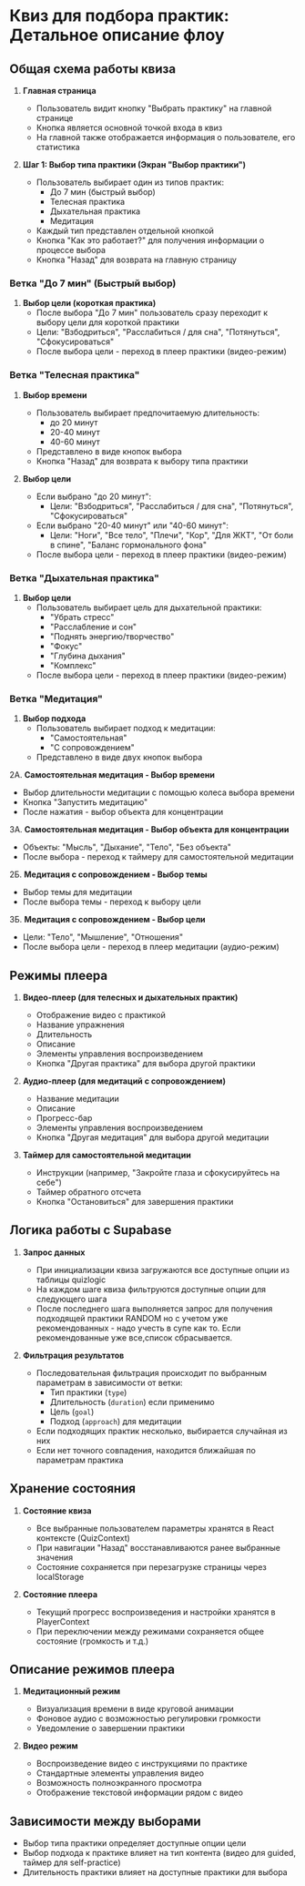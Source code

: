 # Квиз для подбора практик: Детальное описание флоу

## Общая схема работы квиза

1. **Главная страница**
   - Пользователь видит кнопку "Выбрать практику" на главной странице
   - Кнопка является основной точкой входа в квиз
   - На главной также отображается информация о пользователе, его статистика

2. **Шаг 1: Выбор типа практики (Экран "Выбор практики")**
   - Пользователь выбирает один из типов практик:
     - До 7 мин (быстрый выбор)
     - Телесная практика
     - Дыхательная практика
     - Медитация
   - Каждый тип представлен отдельной кнопкой
   - Кнопка "Как это работает?" для получения информации о процессе выбора
   - Кнопка "Назад" для возврата на главную страницу

### Ветка "До 7 мин" (Быстрый выбор)
1. **Выбор цели (короткая практика)**
   - После выбора "До 7 мин" пользователь сразу переходит к выбору цели для короткой практики
   - Цели: "Взбодриться", "Расслабиться / для сна", "Потянуться", "Сфокусироваться"
   - После выбора цели - переход в плеер практики (видео-режим)

### Ветка "Телесная практика"
1. **Выбор времени**
   - Пользователь выбирает предпочитаемую длительность:
     - до 20 минут
     - 20-40 минут
     - 40-60 минут
   - Представлено в виде кнопок выбора
   - Кнопка "Назад" для возврата к выбору типа практики

2. **Выбор цели**
   - Если выбрано "до 20 минут":
     - Цели: "Взбодриться", "Расслабиться / для сна", "Потянуться", "Сфокусироваться"
   - Если выбрано "20-40 минут" или "40-60 минут":
     - Цели: "Ноги", "Все тело", "Плечи", "Кор", "Для ЖКТ", "От боли в спине", "Баланс гормонального фона"
   - После выбора цели - переход в плеер практики (видео-режим)

### Ветка "Дыхательная практика"
1. **Выбор цели**
   - Пользователь выбирает цель для дыхательной практики:
     - "Убрать стресс"
     - "Расслабление и сон"
     - "Поднять энергию/творчество"
     - "Фокус"
     - "Глубина дыхания"
     - "Комплекс"
   - После выбора цели - переход в плеер практики (видео-режим)

### Ветка "Медитация"
1. **Выбор подхода**
   - Пользователь выбирает подход к медитации:
     - "Самостоятельная"
     - "С сопровождением"
   - Представлено в виде двух кнопок выбора

2А. **Самостоятельная медитация - Выбор времени**
   - Выбор длительности медитации с помощью колеса выбора времени
   - Кнопка "Запустить медитацию"
   - После нажатия - выбор объекта для концентрации

3А. **Самостоятельная медитация - Выбор объекта для концентрации**
   - Объекты: "Мысль", "Дыхание", "Тело", "Без объекта"
   - После выбора - переход к таймеру для самостоятельной медитации

2Б. **Медитация с сопровождением - Выбор темы**
   - Выбор темы для медитации
   - После выбора темы - переход к выбору цели

3Б. **Медитация с сопровождением - Выбор цели**
   - Цели: "Тело", "Мышление", "Отношения"
   - После выбора цели - переход в плеер медитации (аудио-режим)

## Режимы плеера

1. **Видео-плеер (для телесных и дыхательных практик)**
   - Отображение видео с практикой
   - Название упражнения
   - Длительность
   - Описание
   - Элементы управления воспроизведением
   - Кнопка "Другая практика" для выбора другой практики

2. **Аудио-плеер (для медитаций с сопровождением)**
   - Название медитации
   - Описание
   - Прогресс-бар
   - Элементы управления воспроизведением
   - Кнопка "Другая медитация" для выбора другой медитации

3. **Таймер для самостоятельной медитации**
   - Инструкции (например, "Закройте глаза и сфокусируйтесь на себе")
   - Таймер обратного отсчета
   - Кнопка "Остановиться" для завершения практики

## Логика работы с Supabase

1. **Запрос данных**
   - При инициализации квиза загружаются все доступные опции из таблицы quizlogic
   - На каждом шаге квиза фильтруются доступные опции для следующего шага
   - После последнего шага выполняется запрос для получения подходящей практики RANDOM но с учетом уже рекомендованных - надо учесть в супе как то. Если рекомендованные уже все,список сбрасывается. 

2. **Фильтрация результатов**
   - Последовательная фильтрация происходит по выбранным параметрам в зависимости от ветки:
     - Тип практики (`type`)
     - Длительность (`duration`) если применимо
     - Цель (`goal`)
     - Подход (`approach`) для медитации
   - Если подходящих практик несколько, выбирается случайная из них
   - Если нет точного совпадения, находится ближайшая по параметрам практика

## Хранение состояния

1. **Состояние квиза**
   - Все выбранные пользователем параметры хранятся в React контексте (QuizContext)
   - При навигации "Назад" восстанавливаются ранее выбранные значения
   - Состояние сохраняется при перезагрузке страницы через localStorage

2. **Состояние плеера**
   - Текущий прогресс воспроизведения и настройки хранятся в PlayerContext
   - При переключении между режимами сохраняется общее состояние (громкость и т.д.)

## Описание режимов плеера

1. **Медитационный режим**
   - Визуализация времени в виде круговой анимации
   - Фоновое аудио с возможностью регулировки громкости
   - Уведомление о завершении практики

2. **Видео режим**
   - Воспроизведение видео с инструкциями по практике
   - Стандартные элементы управления видео
   - Возможность полноэкранного просмотра
   - Отображение текстовой информации рядом с видео

## Зависимости между выборами

- Выбор типа практики определяет доступные опции цели
- Выбор подхода к практике влияет на тип контента (видео для guided, таймер для self-practice)
- Длительность практики влияет на доступные практики для выбора 